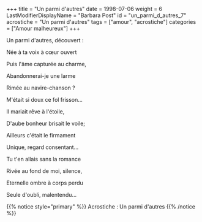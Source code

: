 +++
title = "Un parmi d'autres"
date = 1998-07-06
weight = 6
LastModifierDisplayName = "Barbara Post"
id = "un_parmi_d_autres_7"
acrostiche = "Un parmi d'autres"
tags = ["amour", "acrostiche"]
categories = ["Amour malheureux"]
+++

Un parmi d'autres, découvert :

Née à ta voix à cœur ouvert

Puis l'âme capturée au charme,

Abandonnerai-je une larme

Rimée au navire-chanson ?

M'était si doux ce fol frisson...

Il mariait rêve à l'étoile,

D'aube bonheur brisait le voile;

Ailleurs c'était le firmament

Unique, regard consentant...

Tu t'en allais sans la romance

Rivée au fond de moi, silence,

Eternelle ombre à corps perdu

Seule d'oubli, malentendu...

{{% notice style="primary" %}}
Acrostiche : Un parmi d'autres
{{% /notice %}}
